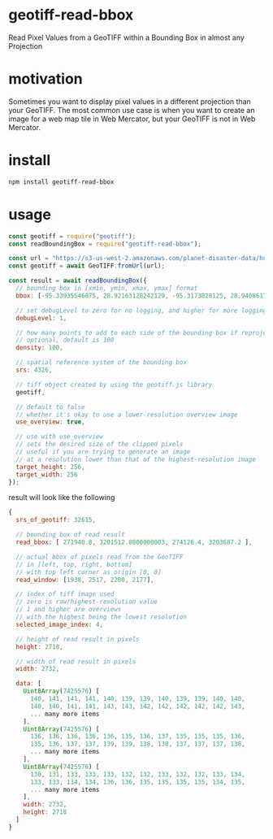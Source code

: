 # geotiff-read-bbox
Read Pixel Values from a GeoTIFF within a Bounding Box in almost any Projection

# motivation
Sometimes you want to display pixel values in a different projection
than your GeoTIFF.  The most common use case is when you want to create an image
for a web map tile in Web Mercator, but your GeoTIFF is not in Web Mercator.

# install
```bash
npm install geotiff-read-bbox
```

# usage
```javascript
const geotiff = require("geotiff");
const readBoundingBox = require("geotiff-read-bbox");

const url = "https://s3-us-west-2.amazonaws.com/planet-disaster-data/hurricane-harvey/SkySat_Freeport_s03_20170831T162740Z3.tif";
const geotiff = await GeoTIFF.fromUrl(url);

const result = await readBoundingBox({
  // bounding box in [xmin, ymin, xmax, ymax] format
  bbox: [-95.33935546875, 28.92163128242129, -95.3173828125, 28.940861769405547],

  // set debugLevel to zero for no logging, and higher for more logging
  debugLevel: 1,

  // how many points to add to each side of the bounding box if reprojecting
  // optional, default is 100
  density: 100,

  // spatial reference system of the bounding box
  srs: 4326,

  // tiff object created by using the geotiff.js library
  geotiff,

  // default to false
  // whether it's okay to use a lower-resolution overview image
  use_overview: true,

  // use with use_overview
  // sets the desired size of the clipped pixels
  // useful if you are trying to generate an image
  // at a resolution lower than that of the highest-resolution image 
  target_height: 256,
  target_width: 256
});
```
result will look like the following
```javascript
{
  srs_of_geotiff: 32615,

  // bounding box of read result
  read_bbox: [ 271940.8, 3201512.8000000003, 274126.4, 3203687.2 ],

  // actual bbox of pixels read from the GeoTIFF
  // in [left, top, right, bottom]
  // with top left corner as origin [0, 0]
  read_window: [1938, 2517, 2280, 2177],

  // index of tiff image used
  // zero is raw/highest-resolution value
  // 1 and higher are overviews
  // with the highest being the lowest resolution 
  selected_image_index: 4,

  // height of read result in pixels
  height: 2718,

  // width of read result in pixels
  width: 2732,

  data: [
    Uint8Array(7425576) [
      140, 141, 141, 141, 140, 139, 139, 140, 139, 139, 140, 140,
      140, 140, 141, 141, 143, 143, 142, 142, 142, 142, 142, 143,
      ... many more items
    ],
    Uint8Array(7425576) [
      136, 136, 136, 136, 136, 135, 136, 137, 135, 135, 135, 136,
      135, 136, 137, 137, 139, 139, 138, 138, 137, 137, 137, 138,
      ... many more items
    ],
    Uint8Array(7425576) [
      130, 131, 133, 133, 133, 132, 132, 133, 132, 132, 133, 134,
      133, 133, 134, 134, 136, 136, 135, 135, 135, 135, 134, 135,
      ... many more items
    ],
    width: 2732,
    height: 2718
  ]
}
```
